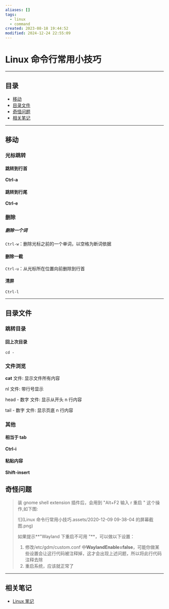 ```yaml
---
aliases: []
tags:
  - linux
  - command
created: 2023-08-18 19:44:52
modified: 2024-12-24 22:55:09
---
```


# Linux 命令行常用小技巧

---

## 目录

* [移动](#移动)
* [目录文件](#目录文件)
* [奇怪问题](#奇怪问题)
* [相关笔记](#相关笔记)

---

## 移动

### 光标跳转

#### 	跳转到行首

**Ctrl-a**

#### 	跳转到行尾

**Ctrl-e**

### 删除

##### 	删除一个词

`Ctrl-w`：删除光标之前的一个单词，以空格为断词依据

#### 删除一截

`Ctrl-u`：从光标所在位置向前删除到行首

#### 	清屏

`Ctrl-l`	

---

## 目录文件

### 跳转目录

#### 	回上次目录

```shell
cd -
```

### 文件浏览

**cat** 文件: 显示文件所有内容

nl 文件: 带行号显示

head - 数字 文件: 显示从开头 n 行内容

tail - 数字 文件: 显示页底 n 行内容

### 其他

#### 相当于 tab

**Ctrl-i**

#### 粘贴内容

**Shift-insert**

## 奇怪问题

>装 gnome shell extension 插件后，会用到 "Alt+F2 输入 r 重启 " 这个操作,如下图:
>
>![](Linux 命令行常用小技巧.assets/2020-12-09 09-38-04 的屏幕截图.png)
>
>如果提示**"Wayland 下重启不可用 "**，可以做以下设置：
>
>1. 修改/etc/gdm/custom.conf 中**WaylandEnable=false**，可能你做某些设置会让这行代码被注释掉，这才会出现上述问题，所以将此行代码注释去除
>2. 重启系统，应该就正常了
>
>

---

## 相关笔记

* [Linux 笔记](Linux_Note.md)

